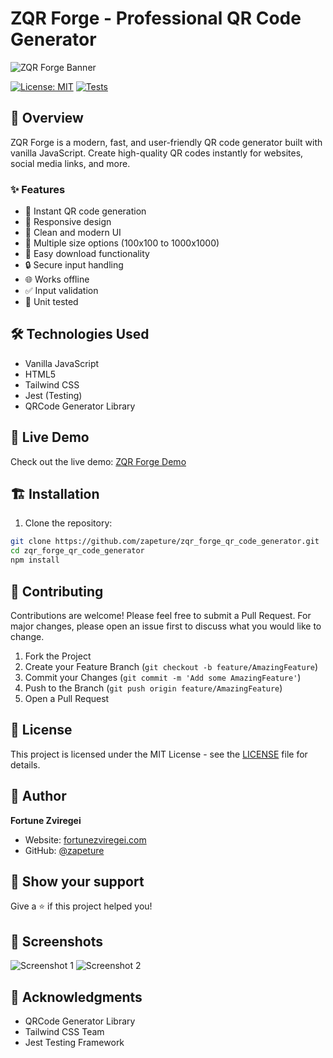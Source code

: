# ZQR Forge - Professional QR Code Generator

![ZQR Forge Banner](./assets/banner.png)

[![License: MIT](https://img.shields.io/badge/License-MIT-yellow.svg)](https://opensource.org/licenses/MIT)
[![Tests](https://img.shields.io/badge/tests-passing-brightgreen.svg)]()

## 🚀 Overview

ZQR Forge is a modern, fast, and user-friendly QR code generator built with vanilla JavaScript. Create high-quality QR codes instantly for websites, social media links, and more.

### ✨ Features

- 🎯 Instant QR code generation
- 📱 Responsive design
- 🎨 Clean and modern UI
- 📏 Multiple size options (100x100 to 1000x1000)
- 💾 Easy download functionality
- 🔒 Secure input handling
- 🌐 Works offline
- ✅ Input validation
- 🧪 Unit tested

## 🛠️ Technologies Used

- Vanilla JavaScript
- HTML5
- Tailwind CSS
- Jest (Testing)
- QRCode Generator Library

## 🚀 Live Demo

Check out the live demo: [ZQR Forge Demo](https://your-demo-link.com)

## 🏗️ Installation

1. Clone the repository:

```bash
git clone https://github.com/zapeture/zqr_forge_qr_code_generator.git
cd zqr_forge_qr_code_generator
npm install
```

## 🤝 Contributing

Contributions are welcome! Please feel free to submit a Pull Request. For major changes, please open an issue first to discuss what you would like to change.

1. Fork the Project
2. Create your Feature Branch (`git checkout -b feature/AmazingFeature`)
3. Commit your Changes (`git commit -m 'Add some AmazingFeature'`)
4. Push to the Branch (`git push origin feature/AmazingFeature`)
5. Open a Pull Request

## 📝 License

This project is licensed under the MIT License - see the [LICENSE](LICENSE) file for details.

## 👤 Author

**Fortune Zviregei**
- Website: [fortunezviregei.com](https://fortunezviregei.com)
- GitHub: [@zapeture](https://github.com/zapeture)

## 🌟 Show your support

Give a ⭐️ if this project helped you!

## 📸 Screenshots

![Screenshot 1](./assets/screenshot1.png) <!-- Add actual screenshots of your application -->
![Screenshot 2](./assets/screenshot2.png)

## 🙏 Acknowledgments

- QRCode Generator Library
- Tailwind CSS Team
- Jest Testing Framework
